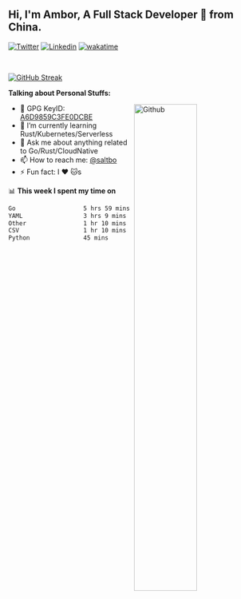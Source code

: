 ## Hi, I'm Ambor, A Full Stack Developer 🚀 from China.

[![Twitter](https://img.shields.io/badge/-saltbo-1ca0f1?style=flat&logo=twitter&logoColor=white)](https://twitter.com/rdsaltbo)
[![Linkedin](https://img.shields.io/badge/-saltbo-blue?style=flat&logo=Linkedin&logoColor=white)](https://www.linkedin.com/in/saltbo/)
[![wakatime](https://wakatime.com/badge/user/f82b1c77-faab-48cd-aef5-a12c0aff104b.svg)](https://wakatime.com/@f82b1c77-faab-48cd-aef5-a12c0aff104b)

&nbsp;  

[![GitHub Streak](http://github-readme-streak-stats.herokuapp.com?user=saltbo&hide_border=true&date_format=M%20j%5B%2C%20Y%5D)](https://git.io/streak-stats)

**Talking about Personal Stuffs:**
<!-- Any image aligned to the right. Beware the width  -->
<img width="50%" align="right" alt="Github" src="https://raw.githubusercontent.com/saltbo/saltbo/master/images/git-header.svg" />

- 🤘 GPG KeyID: [A6D9859C3FE0DCBE](https://saltbo.cn/pgp_keys.asc)
- 🌱 I’m currently learning Rust/Kubernetes/Serverless
- 💬 Ask me about anything related to Go/Rust/CloudNative
- 📫 How to reach me: [@saltbo](https://t.me/saltbo)
- ⚡ Fun fact: I :heart: :cat:s


📊 **This week I spent my time on**
<!--START_SECTION:waka-->

```txt
Go                   5 hrs 59 mins   ███████████░░░░░░░░░░░░░░   43.88 %
YAML                 3 hrs 9 mins    █████▓░░░░░░░░░░░░░░░░░░░   23.10 %
Other                1 hr 10 mins    ██░░░░░░░░░░░░░░░░░░░░░░░   08.64 %
CSV                  1 hr 10 mins    ██░░░░░░░░░░░░░░░░░░░░░░░   08.55 %
Python               45 mins         █▒░░░░░░░░░░░░░░░░░░░░░░░   05.50 %
```

<!--END_SECTION:waka-->
